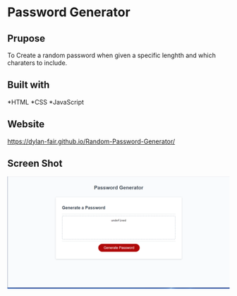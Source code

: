 # Password Generator

## Prupose
To Create a random password when given a 
specific lenghth and which charaters to include.

## Built with
*HTML
*CSS
*JavaScript

## Website
https://dylan-fair.github.io/Random-Password-Generator/

## Screen Shot
![alt text](./develop/screenshot.PNG)
